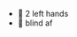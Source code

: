 - 👋 2 left hands
- 👀 blind af

<!---
Kolibrizante/Kolibrizante is a ✨ special ✨ repository because its `README.md` (this file) appears on your GitHub profile.
You can click the Preview link to take a look at your changes.
--->

